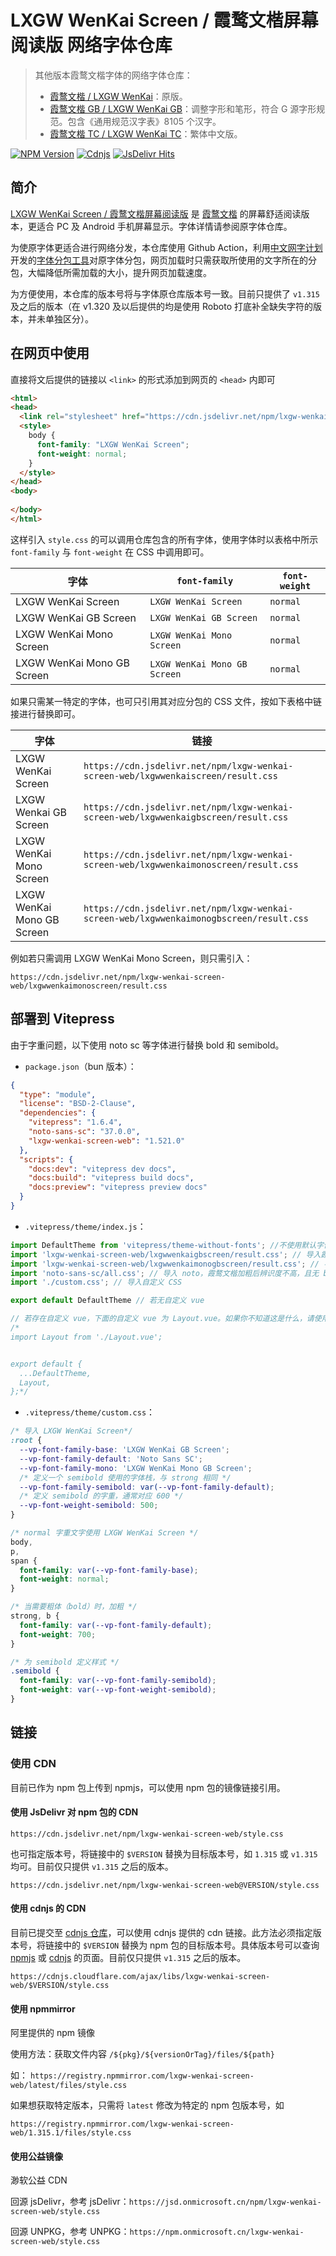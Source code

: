 # LXGW WenKai Screen / 霞鹜文楷屏幕阅读版 网络字体仓库

> 其他版本霞鹜文楷字体的网络字体仓库：
>   - [霞鹜文楷 / LXGW WenKai](https://github.com/CMBill/lxgw-wenkai-web)：原版。
>   - [霞鹜文楷 GB / LXGW WenKai GB](https://github.com/CMBill/lxgw-wenkai-gb-web)：调整字形和笔形，符合 G 源字形规范。包含《通用规范汉字表》8105 个汉字。
>   - [霞鹜文楷 TC / LXGW WenKai TC](https://github.com/CMBill/lxgw-wenkai-tc-web)：繁体中文版。

[![NPM Version](https://img.shields.io/npm/v/lxgw-wenkai-screen-web?labelColor=cb0000&color=ffffff)](https://www.npmjs.com/package/lxgw-wenkai-screen-web)
[![Cdnjs](https://img.shields.io/cdnjs/v/lxgw-wenkai-screen-web?labelColor=ff6934&color=ebebeb)](https://cdnjs.com/libraries/lxgw-wenkai-screen-web)
[![JsDelivr Hits](https://data.jsdelivr.com/v1/package/npm/lxgw-wenkai-screen-web/badge?style=rounded)](https://www.jsdelivr.com/package/npm/lxgw-wenkai-screen-web)

## 简介

[LXGW WenKai Screen / 霞鹜文楷屏幕阅读版](https://github.com/lxgw/LxgwWenKai-Screen) 是 [霞鹜文楷](https://github.com/lxgw/LxgwWenKai) 的屏幕舒适阅读版本，更适合 PC 及 Android 手机屏幕显示。字体详情请参阅原字体仓库。

为使原字体更适合进行网络分发，本仓库使用 Github Action，利用[中文网字计划](https://chinese-font.netlify.app/)开发的[字体分包工具](https://github.com/KonghaYao/cn-font-split)对原字体分包，网页加载时只需获取所使用的文字所在的分包，大幅降低所需加载的大小，提升网页加载速度。

为方便使用，本仓库的版本号将与字体原仓库版本号一致。目前只提供了 `v1.315` 及之后的版本（在 v1.320 及以后提供的均是使用 Roboto 打底补全缺失字符的版本，并未单独区分）。

## 在网页中使用

直接将文后提供的链接以 `<link>` 的形式添加到网页的 `<head>` 内即可

```html
<html>
<head>
  <link rel="stylesheet" href="https://cdn.jsdelivr.net/npm/lxgw-wenkai-screen-web/style.css" />
  <style>
    body {
      font-family: "LXGW WenKai Screen";
      font-weight: normal;
    }
  </style>
</head>
<body>
  
</body>
</html>
```

这样引入 `style.css` 的可以调用仓库包含的所有字体，使用字体时以表格中所示 `font-family` 与 `font-weight` 在 CSS 中调用即可。

| 字体                       | `font-family`                | `font-weight` |
| -------------------------- | ---------------------------- | ------------- |
| LXGW WenKai Screen         | `LXGW WenKai Screen`         | `normal`      |
| LXGW WenKai GB Screen      | `LXGW WenKai GB Screen`      | `normal`      |
| LXGW WenKai Mono Screen    | `LXGW WenKai Mono Screen`    | `normal`      |
| LXGW WenKai Mono GB Screen | `LXGW WenKai Mono GB Screen` | `normal`      |

如果只需某一特定的字体，也可只引用其对应分包的 CSS 文件，按如下表格中链接进行替换即可。

| 字体                       | 链接                                                            |
| -------------------------- | --------------------------------------------------------------- |
| LXGW WenKai Screen         | `https://cdn.jsdelivr.net/npm/lxgw-wenkai-screen-web/lxgwwenkaiscreen/result.css`       |
| LXGW Wenkai GB Screen      | `https://cdn.jsdelivr.net/npm/lxgw-wenkai-screen-web/lxgwwenkaigbscreen/result.css`     |
| LXGW WenKai Mono Screen    | `https://cdn.jsdelivr.net/npm/lxgw-wenkai-screen-web/lxgwwenkaimonoscreen/result.css`   |
| LXGW WenKai Mono GB Screen | `https://cdn.jsdelivr.net/npm/lxgw-wenkai-screen-web/lxgwwenkaimonogbscreen/result.css` | 

例如若只需调用 LXGW WenKai Mono Screen，则只需引入：

```
https://cdn.jsdelivr.net/npm/lxgw-wenkai-screen-web/lxgwwenkaimonoscreen/result.css
```
## 部署到 Vitepress

由于字重问题，以下使用 noto sc 等字体进行替换 bold 和 semibold。

- `package.json`（bun 版本）：

```json
{
  "type": "module",
  "license": "BSD-2-Clause",
  "dependencies": {
	"vitepress": "1.6.4",
	"noto-sans-sc": "37.0.0",
	"lxgw-wenkai-screen-web": "1.521.0"
  },
  "scripts": {
    "docs:dev": "vitepress dev docs",
    "docs:build": "vitepress build docs",
    "docs:preview": "vitepress preview docs"
  }
}
```

- `.vitepress/theme/index.js`：

```js
import DefaultTheme from 'vitepress/theme-without-fonts'; //不使用默认字体
import 'lxgw-wenkai-screen-web/lxgwwenkaigbscreen/result.css'; // 导入霞鹜文楷屏幕阅读版
import 'lxgw-wenkai-screen-web/lxgwwenkaimonogbscreen/result.css'; // 导入霞鹜文楷屏幕阅读版
import 'noto-sans-sc/all.css'; // 导入 noto，霞鹜文楷加粗后辨识度不高，且无 bold 字重
import './custom.css'; // 导入自定义 CSS

export default DefaultTheme // 若无自定义 vue

// 若存在自定义 vue，下面的自定义 vue 为 Layout.vue。如果你不知道这是什么，请使用上面那行
/* 
import Layout from './Layout.vue';


export default {
  ...DefaultTheme,
  Layout,
};*/
```

- `.vitepress/theme/custom.css`：

```css
/* 导入 LXGW WenKai Screen*/
:root {
  --vp-font-family-base: 'LXGW WenKai GB Screen';
  --vp-font-family-default: 'Noto Sans SC';
  --vp-font-family-mono: 'LXGW WenKai Mono GB Screen';
  /* 定义一个 semibold 使用的字体栈，与 strong 相同 */
  --vp-font-family-semibold: var(--vp-font-family-default);
  /* 定义 semibold 的字重，通常对应 600 */
  --vp-font-weight-semibold: 500;
}

/* normal 字重文字使用 LXGW WenKai Screen */
body,
p,
span {
  font-family: var(--vp-font-family-base);
  font-weight: normal;
}

/* 当需要粗体（bold）时，加粗 */
strong, b {
  font-family: var(--vp-font-family-default);
  font-weight: 700;
}

/* 为 semibold 定义样式 */
.semibold {
  font-family: var(--vp-font-family-semibold);
  font-weight: var(--vp-font-weight-semibold);
}
```


## 链接

### 使用 CDN

目前已作为 npm 包上传到 npmjs，可以使用 npm 包的镜像链接引用。

#### 使用 JsDelivr 对 npm 包的 CDN

```
https://cdn.jsdelivr.net/npm/lxgw-wenkai-screen-web/style.css
```

也可指定版本号，将链接中的 `$VERSION` 替换为目标版本号，如 `1.315` 或 `v1.315` 均可。目前仅只提供 `v1.315` 之后的版本。

```
https://cdn.jsdelivr.net/npm/lxgw-wenkai-screen-web@VERSION/style.css
```

#### 使用 cdnjs 的 CDN

目前已提交至 [cdnjs 仓库](https://cdnjs.com/libraries/lxgw-wenkai-screen-web)，可以使用 cdnjs 提供的 cdn 链接。此方法必须指定版本号，将链接中的 `$VERSION` 替换为 npm 包的目标版本号。具体版本号可以查询 [npmjs](https://www.npmjs.com/package/lxgw-wenkai-screen-web?activeTab=versions) 或 [cdnjs](https://cdnjs.com/libraries/lxgw-wenkai-screen-web) 的页面。目前仅只提供 `v1.315` 之后的版本。

```
https://cdnjs.cloudflare.com/ajax/libs/lxgw-wenkai-screen-web/$VERSION/style.css
```

#### 使用 npmmirror

阿里提供的 npm 镜像

使用方法：获取文件内容 `/${pkg}/${versionOrTag}/files/${path}`

如： `https://registry.npmmirror.com/lxgw-wenkai-screen-web/latest/files/style.css`

如果想获取特定版本，只需将 `latest` 修改为特定的 npm 包版本号，如

`https://registry.npmmirror.com/lxgw-wenkai-screen-web/1.315.1/files/style.css`


#### 使用公益镜像

渺软公益 CDN

回源 jsDelivr，参考 jsDelivr：`https://jsd.onmicrosoft.cn/npm/lxgw-wenkai-screen-web/style.css`

回源 UNPKG，参考 UNPKG：`https://npm.onmicrosoft.cn/lxgw-wenkai-screen-web/style.css`
